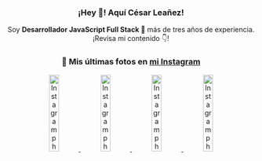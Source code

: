 <div align="center">

<h3>¡Hey 👋! Aquí César Leañez!</h3>

<p>Soy <strong>Desarrollador JavaScript Full Stack 🚀</strong> más de tres años de experiencia.<br />¡Revisa mi contenido 👇!</p>

### 📸 Mis últimas fotos en [mi Instagram](https://instagram.com/cesarsoftware.dev)


<a href='https://instagram.com/p/DICt8_ruj1K' target='_blank'>
  <img width='20%' src='https://instagram.fcmn2-1.fna.fbcdn.net/v/t51.2885-15/487811720_2261442050918393_7784971145546330846_n.jpg?stp=dst-jpg_e15_tt6&efg=eyJ2ZW5jb2RlX3RhZyI6IkNMSVBTLmltYWdlX3VybGdlbi42NDB4MTE1Ni5zZHIuZjcxODc4LmRlZmF1bHRfY292ZXJfZnJhbWUifQ&_nc_ht=instagram.fcmn2-1.fna.fbcdn.net&_nc_cat=105&_nc_oc=Q6cZ2QHsQZ7TMapWnh3JLmC5m_g6tO8GVYH-YYuCBB-9GLrz_oi04Nb8ULve1Lhs9CjvcnQ&_nc_ohc=wn7tbL0-f6sQ7kNvwEHZMKy&_nc_gid=7QWn16mzPCwCVhg5bJUFhQ&edm=ACWDqb8BAAAA&ccb=7-5&ig_cache_key=MzYwMzY0NDc1NTQ5MDc4MjUzOA%3D%3D.3-ccb7-5&oh=00_AfGhZdCSOYxLRIt4mlO_bLO-l7V61iyRE46Er4HB2Mmk3w&oe=67F789E1&_nc_sid=ee9879' alt='Instagram photo' />
</a>
<a href='https://instagram.com/p/DIAOH7MuTdG' target='_blank'>
  <img width='20%' src='https://instagram.fcmn3-2.fna.fbcdn.net/v/t51.2885-15/487701094_964176539225257_203758693226461245_n.jpg?stp=dst-jpg_e15_tt6&efg=eyJ2ZW5jb2RlX3RhZyI6IkNMSVBTLmltYWdlX3VybGdlbi42NDB4MTE1Ni5zZHIuZjcxODc4LmRlZmF1bHRfY292ZXJfZnJhbWUifQ&_nc_ht=instagram.fcmn3-2.fna.fbcdn.net&_nc_cat=101&_nc_oc=Q6cZ2QHsQZ7TMapWnh3JLmC5m_g6tO8GVYH-YYuCBB-9GLrz_oi04Nb8ULve1Lhs9CjvcnQ&_nc_ohc=EiMWB_pBRZUQ7kNvwGA5CKT&_nc_gid=7QWn16mzPCwCVhg5bJUFhQ&edm=ACWDqb8BAAAA&ccb=7-5&ig_cache_key=MzYwMjk0MTgxOTE0ODEyMTkyNg%3D%3D.3-ccb7-5&oh=00_AfFPFQrHLsgx0fyQZINIW7mUFIdTxoHN3-JYEn7GTop7_g&oe=67F79B98&_nc_sid=ee9879' alt='Instagram photo' />
</a>
<a href='https://instagram.com/p/DHtKENeumyc' target='_blank'>
  <img width='20%' src='https://instagram.fcmn2-2.fna.fbcdn.net/v/t51.2885-15/486620439_1373071664043671_6215675251976925620_n.jpg?stp=dst-jpg_e15_tt6&efg=eyJ2ZW5jb2RlX3RhZyI6IkNMSVBTLmltYWdlX3VybGdlbi42NDB4MTE0Ni5zZHIuZjcxODc4LmRlZmF1bHRfY292ZXJfZnJhbWUifQ&_nc_ht=instagram.fcmn2-2.fna.fbcdn.net&_nc_cat=111&_nc_oc=Q6cZ2QHsQZ7TMapWnh3JLmC5m_g6tO8GVYH-YYuCBB-9GLrz_oi04Nb8ULve1Lhs9CjvcnQ&_nc_ohc=0SgmNf_9VUIQ7kNvwFASlqD&_nc_gid=7QWn16mzPCwCVhg5bJUFhQ&edm=ACWDqb8BAAAA&ccb=7-5&ig_cache_key=MzU5NzU3NTk0NzE1NjA5MDAxMg%3D%3D.3-ccb7-5&oh=00_AfG9UIeej0n5yyLxWvwOT6qZoRHFqKS2UQ2Rea7QN2CsSA&oe=67F7B124&_nc_sid=ee9879' alt='Instagram photo' />
</a>
<a href='https://instagram.com/p/DG56-A2MYRH' target='_blank'>
  <img width='20%' src='https://instagram.fcmn2-1.fna.fbcdn.net/v/t51.2885-15/482937859_17909133159097059_4067759707531801866_n.jpg?stp=dst-jpg_e35_tt6&efg=eyJ2ZW5jb2RlX3RhZyI6IkZFRUQuaW1hZ2VfdXJsZ2VuLjIxNjB4MTIxNS5zZHIuZjc1NzYxLmRlZmF1bHRfaW1hZ2UifQ&_nc_ht=instagram.fcmn2-1.fna.fbcdn.net&_nc_cat=103&_nc_oc=Q6cZ2QHsQZ7TMapWnh3JLmC5m_g6tO8GVYH-YYuCBB-9GLrz_oi04Nb8ULve1Lhs9CjvcnQ&_nc_ohc=kVitf6Vdvj8Q7kNvwEVp26l&_nc_gid=7QWn16mzPCwCVhg5bJUFhQ&edm=ACWDqb8BAAAA&ccb=7-5&ig_cache_key=MzU4MzE1NDMyNjc2NDM1NjY3OQ%3D%3D.3-ccb7-5&oh=00_AfEF5AYORvnq0RvqEXiDvw3aeA0tvgCUhOlsq7uXFOsf0Q&oe=67F7B069&_nc_sid=ee9879' alt='Instagram photo' />
</a>

</div>
